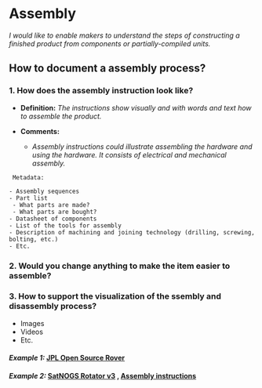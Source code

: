 # **Assembly**

*I would like to enable makers to understand the steps of constructing a finished product from components or partially-compiled units.*

## **How to document a assembly process?**

### **1. How does the assembly instruction look like?**

- **Definition:** *The instructions show visually and with words and text how to assemble the product.*

- **Comments:**

  - *Assembly instructions could illustrate assembling the hardware and using the hardware. It consists of electrical and mechanical assembly.*

 ```
  Metadata:
 
- Assembly sequences
- Part list
  - What parts are made?
  - What parts are bought?
- Datasheet of components
- List of the tools for assembly 
- Description of machining and joining technology (drilling, screwing, bolting, etc.)
- Etc.
  ```

### **2. Would you change anything to make the item easier to assemble?**

### **3. How to support the visualization of the ssembly and disassembly process?**

- Images 
- Videos 
- Etc.

#### *Example 1:* [JPL Open Source Rover](https://github.com/nasa-jpl/open-source-rover/tree/master/mechanical/body_assembly)

#### *Example 2:* [SatNOGS Rotator v3](https://wiki.satnogs.org/SatNOGS_Rotator_v3#Assembly) , [Assembly instructions](https://ohai.satnogs.org/project/satnogs-rotator-v3-mechanical-assembly/hardware/) 
